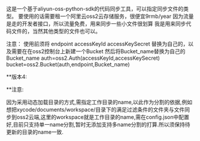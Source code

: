 这是一个基于aliyun-oss-python-sdk的代码同步工具，可以指定同步文件的类型。
要使用的话需要租一个阿里云oss2云存储服务，很便宜9rmb/year
因为流量是走的开发者接口，所以流量免费，用来同步一些小文件很划算
我是用来同步代码文件的，当然其他类型的文件也可以。

注意：
使用前须将
endpoint
accessKeyId
accessKeySecret
替换为自己的，以及需要在在oss2控制台上新建一个Bucket
然后将Bucket_name替换为自己的Bucket_name
auth=oss2.Auth(accessKeyId,accessKeySecret)
bucket=oss2.Bucket(auth,endpoint,Bucket_name)

**版本4:  

**注意: 

因为采用动态加载目录的方式,需指定工作目录的name,以此作为分割的依据,例如想把xycode/documents/workspace/目录下的满足过滤条件的文件夹与文件同步到oss2云端,这里的workspace就是工作目录的name,需在config.json中配置好,目前只支持单一name分割,暂时无添加支持多name分割的打算.所以须保持待更新的目录的name一致.

